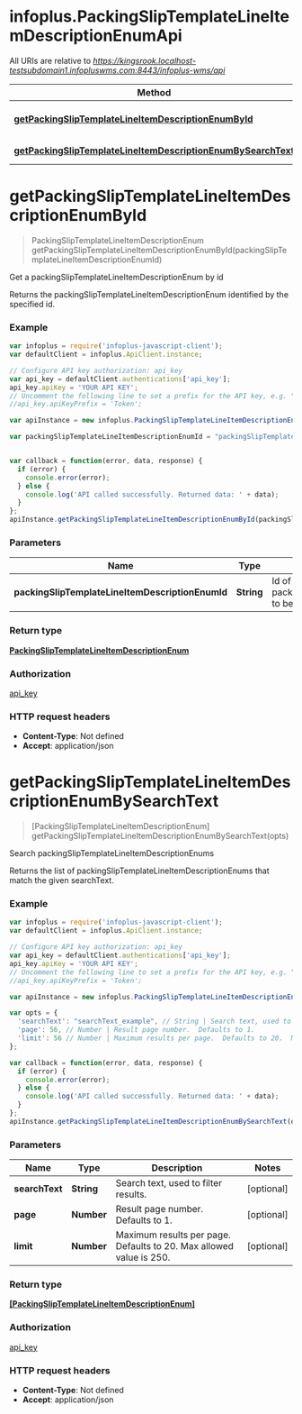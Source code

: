# infoplus.PackingSlipTemplateLineItemDescriptionEnumApi

All URIs are relative to *https://kingsrook.localhost-testsubdomain1.infopluswms.com:8443/infoplus-wms/api*

Method | HTTP request | Description
------------- | ------------- | -------------
[**getPackingSlipTemplateLineItemDescriptionEnumById**](PackingSlipTemplateLineItemDescriptionEnumApi.md#getPackingSlipTemplateLineItemDescriptionEnumById) | **GET** /beta/packingSlipTemplateLineItemDescriptionEnum/{packingSlipTemplateLineItemDescriptionEnumId} | Get a packingSlipTemplateLineItemDescriptionEnum by id
[**getPackingSlipTemplateLineItemDescriptionEnumBySearchText**](PackingSlipTemplateLineItemDescriptionEnumApi.md#getPackingSlipTemplateLineItemDescriptionEnumBySearchText) | **GET** /beta/packingSlipTemplateLineItemDescriptionEnum/search | Search packingSlipTemplateLineItemDescriptionEnums


<a name="getPackingSlipTemplateLineItemDescriptionEnumById"></a>
# **getPackingSlipTemplateLineItemDescriptionEnumById**
> PackingSlipTemplateLineItemDescriptionEnum getPackingSlipTemplateLineItemDescriptionEnumById(packingSlipTemplateLineItemDescriptionEnumId)

Get a packingSlipTemplateLineItemDescriptionEnum by id

Returns the packingSlipTemplateLineItemDescriptionEnum identified by the specified id.

### Example
```javascript
var infoplus = require('infoplus-javascript-client');
var defaultClient = infoplus.ApiClient.instance;

// Configure API key authorization: api_key
var api_key = defaultClient.authentications['api_key'];
api_key.apiKey = 'YOUR API KEY';
// Uncomment the following line to set a prefix for the API key, e.g. "Token" (defaults to null)
//api_key.apiKeyPrefix = 'Token';

var apiInstance = new infoplus.PackingSlipTemplateLineItemDescriptionEnumApi();

var packingSlipTemplateLineItemDescriptionEnumId = "packingSlipTemplateLineItemDescriptionEnumId_example"; // String | Id of packingSlipTemplateLineItemDescriptionEnum to be returned.


var callback = function(error, data, response) {
  if (error) {
    console.error(error);
  } else {
    console.log('API called successfully. Returned data: ' + data);
  }
};
apiInstance.getPackingSlipTemplateLineItemDescriptionEnumById(packingSlipTemplateLineItemDescriptionEnumId, callback);
```

### Parameters

Name | Type | Description  | Notes
------------- | ------------- | ------------- | -------------
 **packingSlipTemplateLineItemDescriptionEnumId** | **String**| Id of packingSlipTemplateLineItemDescriptionEnum to be returned. | 

### Return type

[**PackingSlipTemplateLineItemDescriptionEnum**](PackingSlipTemplateLineItemDescriptionEnum.md)

### Authorization

[api_key](../README.md#api_key)

### HTTP request headers

 - **Content-Type**: Not defined
 - **Accept**: application/json

<a name="getPackingSlipTemplateLineItemDescriptionEnumBySearchText"></a>
# **getPackingSlipTemplateLineItemDescriptionEnumBySearchText**
> [PackingSlipTemplateLineItemDescriptionEnum] getPackingSlipTemplateLineItemDescriptionEnumBySearchText(opts)

Search packingSlipTemplateLineItemDescriptionEnums

Returns the list of packingSlipTemplateLineItemDescriptionEnums that match the given searchText.

### Example
```javascript
var infoplus = require('infoplus-javascript-client');
var defaultClient = infoplus.ApiClient.instance;

// Configure API key authorization: api_key
var api_key = defaultClient.authentications['api_key'];
api_key.apiKey = 'YOUR API KEY';
// Uncomment the following line to set a prefix for the API key, e.g. "Token" (defaults to null)
//api_key.apiKeyPrefix = 'Token';

var apiInstance = new infoplus.PackingSlipTemplateLineItemDescriptionEnumApi();

var opts = { 
  'searchText': "searchText_example", // String | Search text, used to filter results.
  'page': 56, // Number | Result page number.  Defaults to 1.
  'limit': 56 // Number | Maximum results per page.  Defaults to 20.  Max allowed value is 250.
};

var callback = function(error, data, response) {
  if (error) {
    console.error(error);
  } else {
    console.log('API called successfully. Returned data: ' + data);
  }
};
apiInstance.getPackingSlipTemplateLineItemDescriptionEnumBySearchText(opts, callback);
```

### Parameters

Name | Type | Description  | Notes
------------- | ------------- | ------------- | -------------
 **searchText** | **String**| Search text, used to filter results. | [optional] 
 **page** | **Number**| Result page number.  Defaults to 1. | [optional] 
 **limit** | **Number**| Maximum results per page.  Defaults to 20.  Max allowed value is 250. | [optional] 

### Return type

[**[PackingSlipTemplateLineItemDescriptionEnum]**](PackingSlipTemplateLineItemDescriptionEnum.md)

### Authorization

[api_key](../README.md#api_key)

### HTTP request headers

 - **Content-Type**: Not defined
 - **Accept**: application/json

